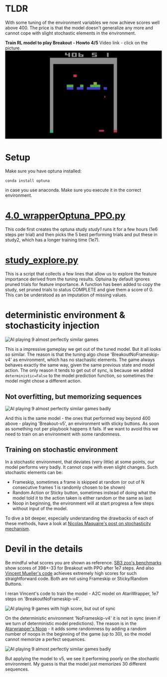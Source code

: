 # TLDR

With some tuning of the environment variables we now achieve scores well above 400. The price is that the model doesn't generalize any more and cannot cope with slight stochastic elements in the environment.

**Train RL model to play Breakout - Howto 4/5** Video link - click on the picture.
[![RL Breakout 4/5](../pictures/thumbnails/4_tuning.png)](https://youtu.be/gzjdqqmWqNI)


# Setup
Make sure you have optuna installed:
```
conda install optuna
```
in case you use anaconda. Make sure you execute it in the correct environment.

# [4.0_wrapperOptuna_PPO.py](./4.0_wrapperOptuna_PPO.py)
This code first creates the optuna study *study1* runs it for a few hours (1e6 steps per trial) and then picks the 5 best performing trials and put these in study2, which has a longer training time (1e7).

# [study_explore.py](./study_explore.py)
This is a script that collects a few lines that allow us to explore the feature importance derived from the tuning results. Optuina by default ignores pruned trials for feature importance. A function has been added to copy the study, set pruned trials to status COMPLETE and give them a score of 0. This can be understood as an imputation of missing values.


# deterministic environment & stochasticity injection

![AI playing 9 almost perfectly similar games](../video/4.0_wrapper_optuna_PPO_v4noFramestack_9env_overfitted.gif)

This is a impressive gameplay we get out of the tuned model. But it all looks so similar. The reason is that the tuning algo chose 'BreakoutNoFrameskip-v4' as environment, which has no stachastic elements. The game always behaves exactly the same way, given the same previous state and model action. The only reason it tends to get out of sync, is because we added `deterministic=False` to the model prediction function, so sometimes the model might chose a different action.

## Not overfitting, but memorizing sequences

![AI playing 9 almost perfectly similar games badly](../video/4.0_wrapper_optuna_PPO_v5_9envs.gif)

And this is the same model - the ones that performed way beyond 400 above - playing 'Breakout-v5', an environment with sticky buttons. As soon as something not per playbook happens it fails. If we want to avoid this we need to train on an environment with some randomness.


## Training on stochastic environment
In a stochastic environment, that deviates (very little) at some points, our model performs very badly. It cannot cope with even slight changes. Such stochastic elements can be:
- Frameskip, sometimes a frame is skipped at random (or out of N consecutive frames 1 is randomly chosen to be shown)
- Random Action or Sticky button, sometimes instead of doing what the model told it to the action taken is either random or the same as last
- Noop in beginning, the environment will at start progress a few steps without input of the model.

To dive a bit deeper, especially understanding the drawbacks of each of these methods, have a look at [Nicolas Maquaire's post on stochasticity mechanism](https://towardsdatascience.com/are-the-space-invaders-deterministic-or-stochastic-595a30becae2).


# Devil in the details

Be mindful what scores you are shown as reference. [SB3 zoo's benchmarks](https://github.com/DLR-RM/rl-baselines3-zoo/blob/master/benchmark.md) show scores of 398+-33 for Breakout with PPO after 1e7 steps. And also [Vincent Mueller's code](https://medium.com/towards-data-science/training-rl-agents-in-stable-baselines3-is-easy-9d01be04c9db) achieves extremely high scores for such straightforward code. Both are not using Frameskip or Sticky/Random Buttons.

I reran Vincent's code to train the model - A2C model on AtariWrapper, 1e7 steps on 'BreakoutNoFrameskip-v4'.

![AI playing 9 games with high score, but out of sync](../video/9.3_VM_A2C_NoFrameskip-v4_9env.gif)

On the deterministic environment 'NoFrameskip-v4' it is not in sync (even if we turn of deterministic model predictions). The reason is in the [Atarwrapper's Noop](https://stable-baselines3.readthedocs.io/en/master/_modules/stable_baselines3/common/atari_wrappers.html#NoopResetEnv)  - it adds some randomness by adding a random number of noops in the beginning of the game (up to 30), so the model cannot memorize a perfect sequences.

![AI playing 9 almost perfectly similar games badly](../video/9.3_VM_A2C_v5_9env.gif)

But applying the model to v5, we see it performing poorly on the stochastic environment. My guess is that the model just memorizes 30 different sequences.
